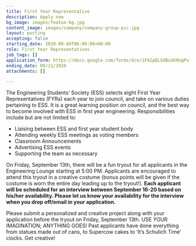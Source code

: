 ```yaml
---
title: First Year Representative
description: Apply now
bg_image: images/featue-bg.jpg
content_image: images/company/company-group-pic.jpg
layout: posting
accepting: false
starting_date: 2020-09-04T06:00:00+00:00
role: First Year Representatives
job_tags: []
application_form: https://docs.google.com/forms/d/e/1FAIpQLSdBuSK9UgPufow_A00bSmARyfALIckVGqhdtDtf7JZFamKMrA/viewform?embedded=true
ending_date: 09/11/2020
attachments: []

---
```

The Engineering Students’ Society (ESS) selects eight First Year Representatives (FYRs) each year to join council, and take on various duties pertaining to ESS. It is a great learning position on council, and the best way to become involved with ESS in first year engineering. Responsibilities include but are not limited to: 

- Liaising between ESS and first year student body
- Attending weekly ESS meetings as voting members
- Classroom Announcements		
- Advertising ESS events 
- Supporting the team as necessary 

On Friday, September 13th, there will be a fun tryout for all applicants in the Engineering Lounge starting at 5:00 PM. Applicants are encouraged to attend this tryout in a creative costume (bonus points will be given if the costume is worn the entire day leading up to the tryout!). 
**Each applicant will be scheduled for an interview between September 16-20 based on his/her availability. Please let us know your availability for the interview when you drop off/email in your application.**

Please submit a personalized and creative project along with your application before the tryout on Friday, September 13th. USE YOUR IMAGINATION; ANYTHING GOES! Past applicants have done everything from statues made out of cans, to Supercow cakes to ‘It’s Schulich Time’ clocks. Get creative!